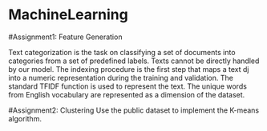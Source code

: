 # MachineLearning

#Assignment1: Feature Generation

Text categorization is the task on classifying a set of documents into categories from a set of predefined labels. Texts cannot be directly handled by our model. The indexing procedure is the first step that maps a text dj into a numeric representation during the training and validation. The standard TFIDF function is used to represent the text. The unique words from English vocabulary are represented as a dimension of the dataset.




#Assignment2: Clustering
Use the public dataset to implement the K-means algorithm.

